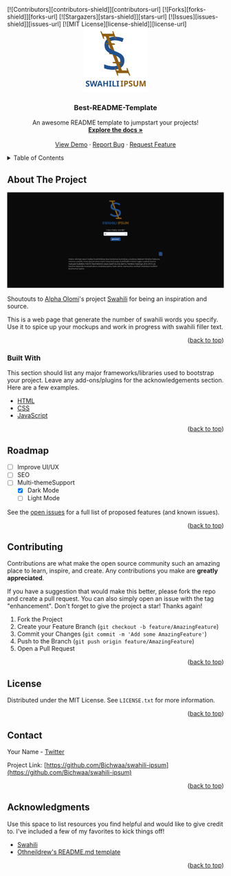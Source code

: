 <div id="top"></div>
<!-- PROJECT SHIELDS -->
<!--
*** I'm using markdown "reference style" links for readability.
*** Reference links are enclosed in brackets [ ] instead of parentheses ( ).
*** See the bottom of this document for the declaration of the reference variables
*** for contributors-url, forks-url, etc. This is an optional, concise syntax you may use.
*** https://www.markdownguide.org/basic-syntax/#reference-style-links
-->
[![Contributors][contributors-shield]][contributors-url]
[![Forks][forks-shield]][forks-url]
[![Stargazers][stars-shield]][stars-url]
[![Issues][issues-shield]][issues-url]
[![MIT License][license-shield]][license-url]



<!-- PROJECT LOGO -->
<br />
<div align="center">
  <a href="https://github.com/Bichwaa/swahili-ipsum">
    <img src="images/logo.svg" alt="Logo" width="150" height="150">
  </a>

  <h3 align="center">Best-README-Template</h3>

  <p align="center">
    An awesome README template to jumpstart your projects!
    <br />
    <a href="https://github.com/Bichwaa/swahili-ipsum"><strong>Explore the docs »</strong></a>
    <br />
    <br />
    <a href="https://github.com/Bichwaa/swahili-ipsum">View Demo</a>
    ·
    <a href="https://github.com/Bichwaa/swahili-ipsum/issues">Report Bug</a>
    ·
    <a href="https://github.com/Bichwaa/swahili-ipsum/issues">Request Feature</a>
  </p>
</div>



<!-- TABLE OF CONTENTS -->
<details>
  <summary>Table of Contents</summary>
  <ol>
    <li>
      <a href="#about-the-project">About The Project</a>
      <ul>
        <li><a href="#built-with">Built With</a></li>
      </ul>
    </li>
    <li>
      <a href="#getting-started">Getting Started</a>
      <ul>
        <li><a href="#prerequisites">Prerequisites</a></li>
        <li><a href="#installation">Installation</a></li>
      </ul>
    </li>
    <li><a href="#usage">Usage</a></li>
    <li><a href="#roadmap">Roadmap</a></li>
    <li><a href="#contributing">Contributing</a></li>
    <li><a href="#license">License</a></li>
    <li><a href="#contact">Contact</a></li>
    <li><a href="#acknowledgments">Acknowledgments</a></li>
  </ol>
</details>



<!-- ABOUT THE PROJECT -->
## About The Project

[![Product Name Screen Shot][product-screenshot]](https://example.com)

Shoutouts to [Alpha Olomi](https://github.com/alphaolomi)'s project [Swahili](https://github.com/alphaolomi/swahili) for being an inspiration and source.

This is a web page that generate the number of swahili words you specify. Use it to spice up your mockups and work in progress with swahili filler text.

<p align="right">(<a href="#top">back to top</a>)</p>



### Built With

This section should list any major frameworks/libraries used to bootstrap your project. Leave any add-ons/plugins for the acknowledgements section. Here are a few examples.

* [HTML](https://developer.mozilla.org/en-US/docs/Web/HTML)
* [CSS](https://www.w3schools.com/css/)
* [JavaScript](https://developer.mozilla.org/en-US/docs/Web/JavaScript)

<p align="right">(<a href="#top">back to top</a>)</p>


<!-- ROADMAP -->
## Roadmap
- [ ] Improve UI/UX
- [ ] SEO
- [ ] Multi-themeSupport
    - [x] Dark Mode
    - [ ] Light Mode

See the [open issues](https://github.com/Bichwaa/swahili-ipsum/issues) for a full list of proposed features (and known issues).

<p align="right">(<a href="#top">back to top</a>)</p>



<!-- CONTRIBUTING -->
## Contributing

Contributions are what make the open source community such an amazing place to learn, inspire, and create. Any contributions you make are **greatly appreciated**.

If you have a suggestion that would make this better, please fork the repo and create a pull request. You can also simply open an issue with the tag "enhancement".
Don't forget to give the project a star! Thanks again!

1. Fork the Project
2. Create your Feature Branch (`git checkout -b feature/AmazingFeature`)
3. Commit your Changes (`git commit -m 'Add some AmazingFeature'`)
4. Push to the Branch (`git push origin feature/AmazingFeature`)
5. Open a Pull Request

<p align="right">(<a href="#top">back to top</a>)</p>



<!-- LICENSE -->
## License

Distributed under the MIT License. See `LICENSE.txt` for more information.

<p align="right">(<a href="#top">back to top</a>)</p>



<!-- CONTACT -->
## Contact

Your Name - [Twitter](https://twitter.com/bichwaa) 

Project Link: [https://github.com/Bichwaa/swahili-ipsum](https://github.com/Bichwaa/swahili-ipsum)

<p align="right">(<a href="#top">back to top</a>)</p>



<!-- ACKNOWLEDGMENTS -->
## Acknowledgments

Use this space to list resources you find helpful and would like to give credit to. I've included a few of my favorites to kick things off!

* [Swahili](https://github.com/alphaolomi/swahili)
* [Othneildrew's README.md template](https://github.com/Bichwaa/swahili-ipsum)

<p align="right">(<a href="#top">back to top</a>)</p>



<!-- MARKDOWN LINKS & IMAGES -->
<!-- https://www.markdownguide.org/basic-syntax/#reference-style-links -->
[contributors-shield]: https://img.shields.io/github/contributors/Bichwaa/swahili-ipsum.svg?style=for-the-badge
[contributors-url]: https://github.com/Bichwaa/swahili-ipsum/graphs/contributors
[forks-shield]: https://img.shields.io/github/forks/Bichwaa/swahili-ipsum.svg?style=for-the-badge
[forks-url]: https://github.com/Bichwaa/swahili-ipsum/network/members
[stars-shield]: https://img.shields.io/github/stars/Bichwaa/swahili-ipsum.svg?style=for-the-badge
[stars-url]: https://github.com/Bichwaa/swahili-ipsum/stargazers
[issues-shield]: https://img.shields.io/github/issues/Bichwaa/swahili-ipsum.svg?style=for-the-badge
[issues-url]: https://github.com/Bichwaa/swahili-ipsum/issues
[license-shield]: https://img.shields.io/github/license/Bichwaa/swahili-ipsum.svg?style=for-the-badge
[license-url]: https://github.com/Bichwaa/swahili-ipsum/blob/master/LICENSE.txt
[product-screenshot]: images/screenshot.png
